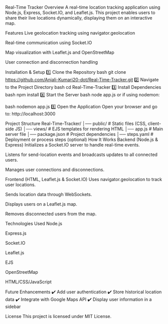 Real-Time Tracker
Overview
A real-time location tracking application using Node.js, Express, Socket.IO, and Leaflet.js. This project enables users to share their live locations dynamically, displaying them on an interactive map.

Features
Live geolocation tracking using navigator.geolocation

Real-time communication using Socket.IO

Map visualization with Leaflet.js and OpenStreetMap

User connection and disconnection handling

Installation & Setup
1️⃣ Clone the Repository
bash
git clone https://github.com/Anjali-Kumari20-dot/Real-Time-Tracker.git
2️⃣ Navigate to the Project Directory
bash
cd Real-Time-Tracker
3️⃣ Install Dependencies
bash
npm install
4️⃣ Start the Server
bash
node app.js
or if using nodemon:

bash
nodemon app.js
5️⃣ Open the Application
Open your browser and go to: http://localhost:3000

Project Structure
Real-Time-Tracker/
│── public/           # Static files (CSS, client-side JS)
│── views/            # EJS templates for rendering HTML
│── app.js            # Main server file
│── package.json      # Project dependencies
│── steps.yaml        # Deployment or process steps (optional)
How It Works
Backend (Node.js & Express)
Initializes a Socket.IO server to handle real-time events.

Listens for send-location events and broadcasts updates to all connected users.

Manages user connections and disconnections.

Frontend (HTML, Leaflet.js & Socket.IO)
Uses navigator.geolocation to track user locations.

Sends location data through WebSockets.

Displays users on a Leaflet.js map.

Removes disconnected users from the map.

Technologies Used
Node.js

Express.js

Socket.IO

Leaflet.js

EJS

OpenStreetMap

HTML/CSS/JavaScript

Future Enhancements
✔️ Add user authentication ✔️ Store historical location data ✔️ Integrate with Google Maps API ✔️ Display user information in a sidebar

License
This project is licensed under MIT License.
